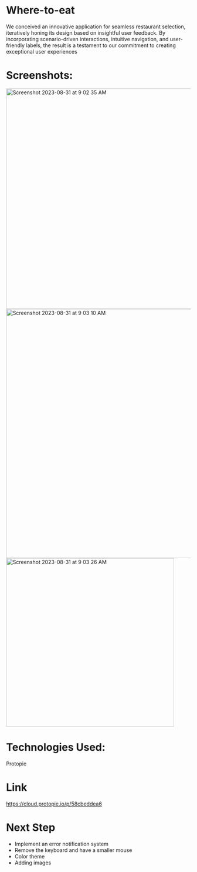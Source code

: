 # Where-to-eat
We conceived an innovative application for seamless restaurant selection, iteratively honing its design based on insightful user feedback. By incorporating scenario-driven interactions, intuitive navigation, and user-friendly labels, the result is a testament to our commitment to creating exceptional user experiences

# Screenshots: 
<img width="599" alt="Screenshot 2023-08-31 at 9 02 35 AM" src="https://github.com/Harinder5636/Where-to-eat/assets/89468381/68f7617f-ec0b-43be-ad3f-863985731e32">

<img width="677" alt="Screenshot 2023-08-31 at 9 03 10 AM" src="https://github.com/Harinder5636/Where-to-eat/assets/89468381/9a7d4653-938e-4ea6-9b23-4e77bce79dbe">

<img width="458" alt="Screenshot 2023-08-31 at 9 03 26 AM" src="https://github.com/Harinder5636/Where-to-eat/assets/89468381/a5e83b00-abe3-445e-aca2-0a2445f35d84">


# Technologies Used:
Protopie

# Link
https://cloud.protopie.io/p/58cbeddea6

# Next Step
- Implement an error notification system
- Remove the keyboard and have a smaller mouse
- Color theme
- Adding images

